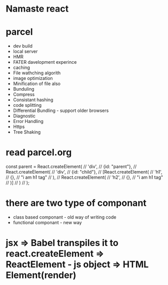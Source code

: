 # Namaste react

# parcel
- dev build
- local server
- HMR
- FATER davelopment experince
- caching
- File wathching algorith
- image optimization
- Minification of file also
- Bunduling
- Compress
- Consistant hashing
- code splitting
- Differential Bundling - support older browsers
- Diagnostic
- Error Handling
- Https
- Tree Shaking

# read parcel.org 


const parent = React.createElement(
//     'div',
//     {id: "parent"},
//     React.createElement(
//         'div',
//         {id: "child"},
//         [React.createElement(
//             'h1',
//             {},
//             "i am h1 tag"
//         ),
//         React.createElement(
//             'h2',
//             {},
//             "i am h1 tag"
//         )]
//     )
// );


# there are two type of componant
- class based componant - old way of writing code
- functional componant - new way


# jsx => Babel transpiles it to react.createElement => ReactElement - js object => HTML Element(render)